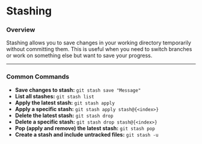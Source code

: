 # Stashing

### Overview
Stashing allows you to save changes in your working directory temporarily without committing them. This is useful when you need to switch branches or work on something else but want to save your progress.

---

### Common Commands
- **Save changes to stash:** `git stash save "Message"`
- **List all stashes:** `git stash list`
- **Apply the latest stash:** `git stash apply`
- **Apply a specific stash:** `git stash apply stash@{<index>}`
- **Delete the latest stash:** `git stash drop`
- **Delete a specific stash:** `git stash drop stash@{<index>}`
- **Pop (apply and remove) the latest stash:** `git stash pop`
- **Create a stash and include untracked files:** `git stash -u`
